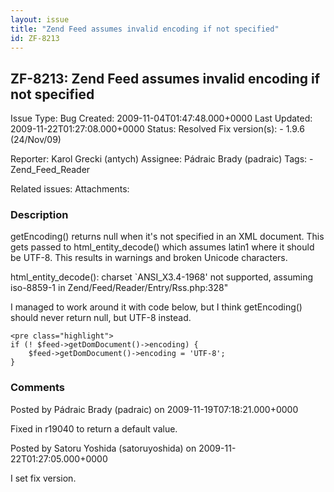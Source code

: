 ```yaml
---
layout: issue
title: "Zend Feed assumes invalid encoding if not specified"
id: ZF-8213
---
```


ZF-8213: Zend Feed assumes invalid encoding if not specified
------------------------------------------------------------

 Issue Type: Bug Created: 2009-11-04T01:47:48.000+0000 Last Updated: 2009-11-22T01:27:08.000+0000 Status: Resolved Fix version(s): - 1.9.6 (24/Nov/09)
 
 Reporter:  Karol Grecki (antych)  Assignee:  Pádraic Brady (padraic)  Tags: - Zend\_Feed\_Reader
 
 Related issues: 
 Attachments: 
### Description

getEncoding() returns null when it's not specified in an XML document. This gets passed to html\_entity\_decode() which assumes latin1 where it should be UTF-8. This results in warnings and broken Unicode characters.

html\_entity\_decode(): charset `ANSI\_X3.4-1968' not supported, assuming iso-8859-1 in Zend/Feed/Reader/Entry/Rss.php:328"

I managed to work around it with code below, but I think getEncoding() should never return null, but UTF-8 instead.

 
    <pre class="highlight">
    if (! $feed->getDomDocument()->encoding) {
        $feed->getDomDocument()->encoding = 'UTF-8';
    }


 

 

### Comments

Posted by Pádraic Brady (padraic) on 2009-11-19T07:18:21.000+0000

Fixed in r19040 to return a default value.

 

 

Posted by Satoru Yoshida (satoruyoshida) on 2009-11-22T01:27:05.000+0000

I set fix version.

 

 